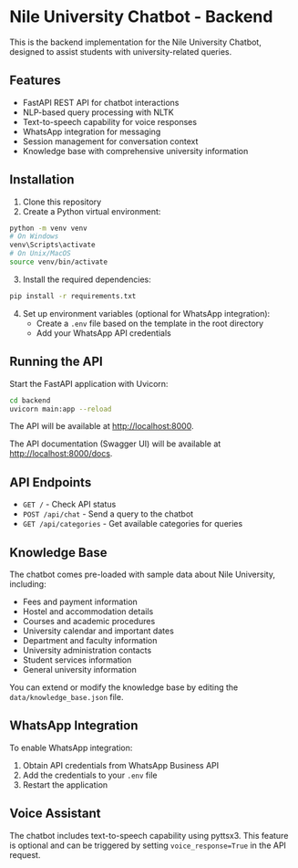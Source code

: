 # Nile University Chatbot - Backend

This is the backend implementation for the Nile University Chatbot, designed to assist students with university-related queries.

## Features

- FastAPI REST API for chatbot interactions
- NLP-based query processing with NLTK
- Text-to-speech capability for voice responses
- WhatsApp integration for messaging
- Session management for conversation context
- Knowledge base with comprehensive university information

## Installation

1. Clone this repository
2. Create a Python virtual environment:

```bash
python -m venv venv
# On Windows
venv\Scripts\activate
# On Unix/MacOS
source venv/bin/activate
```

3. Install the required dependencies:

```bash
pip install -r requirements.txt
```

4. Set up environment variables (optional for WhatsApp integration):
   - Create a `.env` file based on the template in the root directory
   - Add your WhatsApp API credentials

## Running the API

Start the FastAPI application with Uvicorn:

```bash
cd backend
uvicorn main:app --reload
```

The API will be available at [http://localhost:8000](http://localhost:8000).

The API documentation (Swagger UI) will be available at [http://localhost:8000/docs](http://localhost:8000/docs).

## API Endpoints

- `GET /` - Check API status
- `POST /api/chat` - Send a query to the chatbot
- `GET /api/categories` - Get available categories for queries

## Knowledge Base

The chatbot comes pre-loaded with sample data about Nile University, including:

- Fees and payment information
- Hostel and accommodation details
- Courses and academic procedures
- University calendar and important dates
- Department and faculty information
- University administration contacts
- Student services information
- General university information

You can extend or modify the knowledge base by editing the `data/knowledge_base.json` file.

## WhatsApp Integration

To enable WhatsApp integration:

1. Obtain API credentials from WhatsApp Business API
2. Add the credentials to your `.env` file
3. Restart the application

## Voice Assistant

The chatbot includes text-to-speech capability using pyttsx3. This feature is optional and can be triggered by setting `voice_response=True` in the API request. 